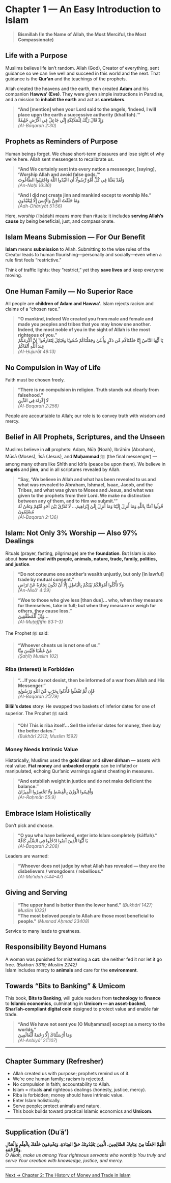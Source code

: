 # Chapter 1 — An Easy Introduction to Islam

> **Bismillah (In the Name of Allah, the Most Merciful, the Most Compassionate)**

## Life with a Purpose
Muslims believe life isn’t random. Allah (God), Creator of everything, sent guidance so we can live well and succeed in this world and the next. That guidance is the **Qur’an** and the teachings of the prophets.

Allah created the heavens and the earth, then created **Adam** and his companion **Hawwa’ (Eve)**. They were given simple instructions in Paradise, and a mission to **inhabit the earth** and act as **caretakers**.

> **“And [mention] when your Lord said to the angels, ‘Indeed, I will place upon the earth a successive authority (khalīfah).’”**  
> **وَإِذْ قَالَ رَبُّكَ لِلْمَلَائِكَةِ إِنِّي جَاعِلٌ فِي الْأَرْضِ خَلِيفَةً**  
> *(Al-Baqarah 2:30)*

## Prophets as Reminders of Purpose
Human beings forget. We chase short-term pleasures and lose sight of why we’re here. Allah sent messengers to recalibrate us.

> **“And We certainly sent into every nation a messenger, [saying], ‘Worship Allah and avoid false gods.’”**  
> **وَلَقَدْ بَعَثْنَا فِي كُلِّ أُمَّةٍ رَّسُولًا أَنِ اعْبُدُوا اللَّهَ وَاجْتَنِبُوا الطَّاغُوتَ**  
> *(An-Naḥl 16:36)*

> **“And I did not create jinn and mankind except to worship Me.”**  
> **وَمَا خَلَقْتُ الْجِنَّ وَالْإِنسَ إِلَّا لِيَعْبُدُونِ**  
> *(Adh-Dhāriyāt 51:56)*

Here, *worship* (ʿibādah) means more than rituals: it includes **serving Allah’s cause** by being beneficial, just, and compassionate.

## Islam Means Submission — For Our Benefit
**Islam** means **submission** to Allah. Submitting to the wise rules of the Creator leads to human flourishing—personally and socially—even when a rule first feels “restrictive.”

Think of traffic lights: they “restrict,” yet they **save lives** and keep everyone moving.

## One Human Family — No Superior Race
All people are **children of Adam and Hawwa’**. Islam rejects racism and claims of a “chosen race.”

> **“O mankind, indeed We created you from male and female and made you peoples and tribes that you may know one another. Indeed, the most noble of you in the sight of Allah is the most righteous of you.”**  
> **يَا أَيُّهَا النَّاسُ إِنَّا خَلَقْنَاكُم مِّن ذَكَرٍ وَأُنثَىٰ وَجَعَلْنَاكُمْ شُعُوبًا وَقَبَائِلَ لِتَعَارَفُوا ۚ إِنَّ أَكْرَمَكُمْ عِندَ اللَّهِ أَتْقَاكُمْ**  
> *(Al-Ḥujurāt 49:13)*

## No Compulsion in Way of Life
Faith must be chosen freely.

> **“There is no compulsion in religion. Truth stands out clearly from falsehood.”**  
> **لَا إِكْرَاهَ فِي الدِّينِ**  
> *(Al-Baqarah 2:256)*

People are accountable to Allah; our role is to convey truth with wisdom and mercy.

## Belief in All Prophets, Scriptures, and the Unseen
Muslims believe in **all** prophets: Adam, Nūḥ (Noah), Ibrāhīm (Abraham), Mūsā (Moses), ʿĪsā (Jesus), and **Muḥammad** ﷺ (the final messenger) — among many others like Shīth and Idrīs (peace be upon them). We believe in **angels** and **jinn**, and in all scriptures revealed by Allah.

> **“Say, ‘We believe in Allah and what has been revealed to us and what was revealed to Abraham, Ishmael, Isaac, Jacob, and the Tribes, and what was given to Moses and Jesus, and what was given to the prophets from their Lord. We make no distinction between any of them, and to Him we submit.’”**  
> **قُولُوا آمَنَّا بِاللَّهِ وَمَا أُنزِلَ إِلَيْنَا وَمَا أُنزِلَ إِلَىٰ إِبْرَاهِيمَ… لَا نُفَرِّقُ بَيْنَ أَحَدٍ مِّنْهُمْ وَنَحْنُ لَهُ مُسْلِمُونَ**  
> *(Al-Baqarah 2:136)*

## Islam: Not Only 3% Worship — Also 97% Dealings
Rituals (prayer, fasting, pilgrimage) are the **foundation**. But Islam is also about **how we deal with people, animals, nature, trade, family, politics, and justice**.

> **“Do not consume one another’s wealth unjustly, but only [in lawful] trade by mutual consent.”**  
> **وَلَا تَأْكُلُوا أَمْوَالَكُمْ بَيْنَكُمْ بِالْبَاطِلِ إِلَّا أَنْ تَكُونَ تِجَارَةً عَنْ تَرَاضٍ**  
> *(An-Nisā’ 4:29)*

> **“Woe to those who give less [than due]… who, when they measure for themselves, take in full; but when they measure or weigh for others, they cause loss.”**  
> **وَيْلٌ لِّلْمُطَفِّفِينَ…**  
> *(Al-Muṭaffifīn 83:1–3)*

The Prophet ﷺ said:  
> **“Whoever cheats us is not one of us.”**  
> **مَنْ غَشَّنَا فَلَيْسَ مِنَّا**  
> *(Ṣaḥīḥ Muslim 102)*

### Riba (Interest) Is Forbidden
> **“…If you do not desist, then be informed of a war from Allah and His Messenger.”**  
> **فَإِن لَّمْ تَفْعَلُوا فَأْذَنُوا بِحَرْبٍ مِّنَ اللَّهِ وَرَسُولِهِ**  
> *(Al-Baqarah 2:279)*

**Bilāl’s dates** story: He swapped two baskets of inferior dates for one of superior. The Prophet ﷺ said:

> **“Oh! This is riba itself… Sell the inferior dates for money, then buy the better dates.”**  
> *(Bukhārī 2312; Muslim 1592)*

### Money Needs Intrinsic Value
Historically, Muslims used the **gold dinar** and **silver dirham** — assets with real value. **Fiat money** and **unbacked crypto** can be inflated or manipulated, echoing Qur’anic warnings against cheating in measures.

> **“And establish weight in justice and do not make deficient the balance.”**  
> **وَأَقِيمُوا الْوَزْنَ بِالْقِسْطِ وَلَا تُخْسِرُوا الْمِيزَانَ**  
> *(Ar-Raḥmān 55:9)*

## Embrace Islam Holistically
Don’t pick and choose.

> **“O you who have believed, enter into Islam completely (kāffah).”**  
> **يَا أَيُّهَا الَّذِينَ آمَنُوا ادْخُلُوا فِي السِّلْمِ كَافَّةً**  
> *(Al-Baqarah 2:208)*

Leaders are warned:

> **“Whoever does not judge by what Allah has revealed — they are the disbelievers / wrongdoers / rebellious.”**  
> *(Al-Mā’idah 5:44–47)*

## Giving and Serving
> **“The upper hand is better than the lower hand.”** *(Bukhārī 1427; Muslim 1033)*  
> **“The most beloved people to Allah are those most beneficial to people.”** *(Musnad Aḥmad 23408)*

Service to many leads to greatness.

## Responsibility Beyond Humans
A woman was punished for mistreating a **cat**: she neither fed it nor let it go free. *(Bukhārī 3318; Muslim 2242)*  
Islam includes mercy to **animals** and care for the **environment**.

## Towards “Bits to Banking” & Umicom
This book, **Bits to Banking**, will guide readers from **technology** to **finance** to **Islamic economics**, culminating in **Umicom — an asset-backed, Sharīʿah-compliant digital coin** designed to protect value and enable fair trade.

> **“And We have not sent you [O Muḥammad] except as a mercy to the worlds.”**  
> **وَمَا أَرْسَلْنَاكَ إِلَّا رَحْمَةً لِّلْعَالَمِينَ**  
> *(Al-Anbiyā’ 21:107)*

---

## Chapter Summary (Refresher)
- Allah created us with purpose; prophets remind us of it.  
- We’re one human family; racism is rejected.  
- No compulsion in faith; accountability to Allah.  
- Islam = rituals **and** righteous dealings (honesty, justice, mercy).  
- Riba is forbidden; money should have intrinsic value.  
- Enter Islam holistically.  
- Serve people; protect animals and nature.  
- This book builds toward practical Islamic economics and **Umicom**.

---

## Supplication (Duʿā’)
**اللَّهُمَّ اجْعَلْنَا مِنْ عِبَادِكَ الصَّالِحِينَ، الَّذِينَ يَعْبُدُونَكَ حَقَّ العِبَادَةِ، وَيَخْدِمُونَ خَلْقَكَ بِالْعِلْمِ وَالْعَدْلِ وَالرَّحْمَةِ.**  
*O Allah, make us among Your righteous servants who worship You truly and serve Your creation with knowledge, justice, and mercy.*

---

[Next → Chapter 2: The History of Money and Trade in Islam](chapter02_history_of_money.md)


